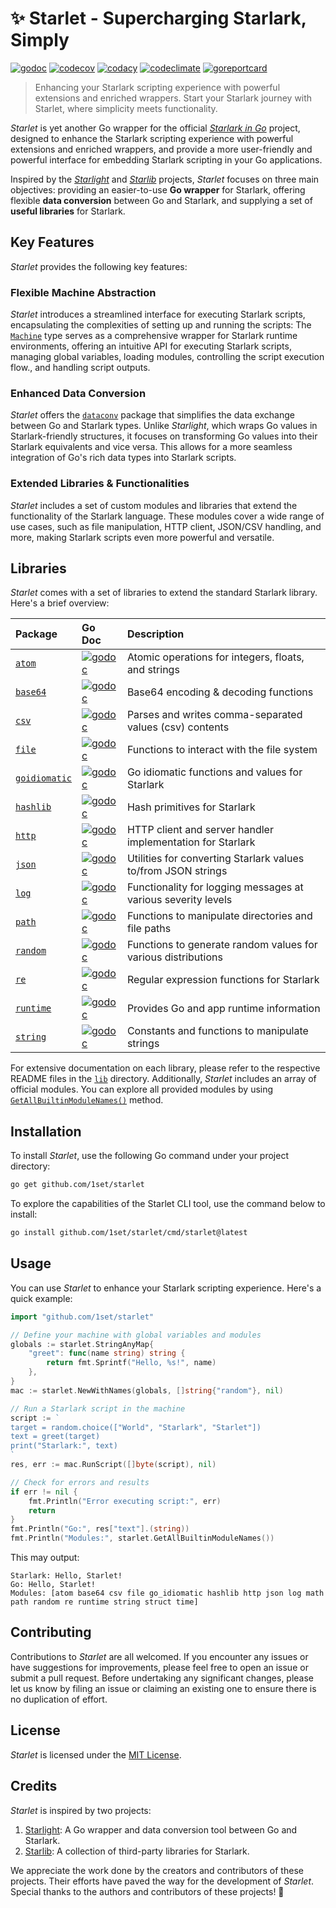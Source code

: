 # :sparkles: Starlet - Supercharging Starlark, Simply

[![godoc](https://pkg.go.dev/badge/github.com/1set/starlet.svg)](https://pkg.go.dev/github.com/1set/starlet)
[![codecov](https://codecov.io/github/1set/starlet/branch/master/graph/badge.svg?token=M1tauam4Hw)](https://codecov.io/github/1set/starlet)
[![codacy](https://app.codacy.com/project/badge/Grade/4e9c3f67a9574e6caa1b0d4706535815)](https://app.codacy.com/gh/1set/starlet/dashboard?utm_source=gh&utm_medium=referral&utm_content=&utm_campaign=Badge_grade)
[![codeclimate](https://api.codeclimate.com/v1/badges/290ec0cc3261d16c423f/maintainability)](https://codeclimate.com/github/1set/starlet/maintainability)
[![goreportcard](https://goreportcard.com/badge/github.com/1set/starlet)](https://goreportcard.com/report/github.com/1set/starlet)

> Enhancing your Starlark scripting experience with powerful extensions and enriched wrappers. Start your Starlark journey with Starlet, where simplicity meets functionality.

*Starlet* is yet another Go wrapper for the official [*Starlark in Go*](https://github.com/google/starlark-go) project, designed to enhance the Starlark scripting experience with powerful extensions and enriched wrappers, and provide a more user-friendly and powerful interface for embedding Starlark scripting in your Go applications.

Inspired by the [*Starlight*](https://github.com/starlight-go/starlight) and [*Starlib*](https://github.com/qri-io/starlib) projects, *Starlet* focuses on three main objectives: providing an easier-to-use **Go wrapper** for Starlark, offering flexible **data conversion** between Go and Starlark, and supplying a set of **useful libraries** for Starlark.

## Key Features

*Starlet* provides the following key features:

### Flexible Machine Abstraction

*Starlet* introduces a streamlined interface for executing Starlark scripts, encapsulating the complexities of setting up and running the scripts: The [`Machine`](https://pkg.go.dev/github.com/1set/starlet#Machine) type serves as a comprehensive wrapper for Starlark runtime environments, offering an intuitive API for executing Starlark scripts, managing global variables, loading modules, controlling the script execution flow., and handling script outputs.

### Enhanced Data Conversion

*Starlet* offers the [`dataconv`](https://pkg.go.dev/github.com/1set/starlet/dataconv) package that simplifies the data exchange between Go and Starlark types. Unlike *Starlight*, which wraps Go values in Starlark-friendly structures, it focuses on transforming Go values into their Starlark equivalents and vice versa. This allows for a more seamless integration of Go's rich data types into Starlark scripts.

### Extended Libraries & Functionalities

*Starlet* includes a set of custom modules and libraries that extend the functionality of the Starlark language. These modules cover a wide range of use cases, such as file manipulation, HTTP client, JSON/CSV handling, and more, making Starlark scripts even more powerful and versatile.

## Libraries

*Starlet* comes with a set of libraries to extend the standard Starlark library. Here's a brief overview:

| Package                           | Go Doc                                                                                                                                       | Description                                                   |
|:----------------------------------|:---------------------------------------------------------------------------------------------------------------------------------------------|:--------------------------------------------------------------|
| [`atom`](/lib/atom)               | [![godoc](https://pkg.go.dev/badge/github.com/1set/starlet/lib/atom.svg)](https://pkg.go.dev/github.com/1set/starlet/lib/atom)               | Atomic operations for integers, floats, and strings           |
| [`base64`](/lib/base64)           | [![godoc](https://pkg.go.dev/badge/github.com/1set/starlet/lib/base64.svg)](https://pkg.go.dev/github.com/1set/starlet/lib/base64)           | Base64 encoding & decoding functions                          |
| [`csv`](/lib/csv)                 | [![godoc](https://pkg.go.dev/badge/github.com/1set/starlet/lib/csv.svg)](https://pkg.go.dev/github.com/1set/starlet/lib/csv)                 | Parses and writes comma-separated values (csv) contents       |
| [`file`](/lib/file)               | [![godoc](https://pkg.go.dev/badge/github.com/1set/starlet/lib/file.svg)](https://pkg.go.dev/github.com/1set/starlet/lib/file)               | Functions to interact with the file system                    |
| [`goidiomatic`](/lib/goidiomatic) | [![godoc](https://pkg.go.dev/badge/github.com/1set/starlet/lib/goidiomatic.svg)](https://pkg.go.dev/github.com/1set/starlet/lib/goidiomatic) | Go idiomatic functions and values for Starlark                |
| [`hashlib`](/lib/hashlib)         | [![godoc](https://pkg.go.dev/badge/github.com/1set/starlet/lib/hashlib.svg)](https://pkg.go.dev/github.com/1set/starlet/lib/hashlib)         | Hash primitives for Starlark                                  |
| [`http`](/lib/http)               | [![godoc](https://pkg.go.dev/badge/github.com/1set/starlet/lib/http.svg)](https://pkg.go.dev/github.com/1set/starlet/lib/http)               | HTTP client and server handler implementation for Starlark    |
| [`json`](/lib/json)               | [![godoc](https://pkg.go.dev/badge/github.com/1set/starlet/lib/json.svg)](https://pkg.go.dev/github.com/1set/starlet/lib/json)               | Utilities for converting Starlark values to/from JSON strings |
| [`log`](/lib/log)                 | [![godoc](https://pkg.go.dev/badge/github.com/1set/starlet/lib/log.svg)](https://pkg.go.dev/github.com/1set/starlet/lib/log)                 | Functionality for logging messages at various severity levels |
| [`path`](/lib/path)               | [![godoc](https://pkg.go.dev/badge/github.com/1set/starlet/lib/path.svg)](https://pkg.go.dev/github.com/1set/starlet/lib/path)               | Functions to manipulate directories and file paths            |
| [`random`](/lib/random)           | [![godoc](https://pkg.go.dev/badge/github.com/1set/starlet/lib/random.svg)](https://pkg.go.dev/github.com/1set/starlet/lib/random)           | Functions to generate random values for various distributions |
| [`re`](/lib/re)                   | [![godoc](https://pkg.go.dev/badge/github.com/1set/starlet/lib/re.svg)](https://pkg.go.dev/github.com/1set/starlet/lib/re)                   | Regular expression functions for Starlark                     |
| [`runtime`](/lib/runtime)         | [![godoc](https://pkg.go.dev/badge/github.com/1set/starlet/lib/runtime.svg)](https://pkg.go.dev/github.com/1set/starlet/lib/runtime)         | Provides Go and app runtime information                       |
| [`string`](/lib/string)           | [![godoc](https://pkg.go.dev/badge/github.com/1set/starlet/lib/string.svg)](https://pkg.go.dev/github.com/1set/starlet/lib/string)           | Constants and functions to manipulate strings                 |

For extensive documentation on each library, please refer to the respective README files in the [`lib`](/lib) directory. Additionally, *Starlet* includes an array of official modules. You can explore all provided modules by using [`GetAllBuiltinModuleNames()`](https://pkg.go.dev/github.com/1set/starlet#GetAllBuiltinModuleNames) method.

## Installation

To install *Starlet*, use the following Go command under your project directory:

```bash
go get github.com/1set/starlet
```

To explore the capabilities of the Starlet CLI tool, use the command below to install:

```bash
go install github.com/1set/starlet/cmd/starlet@latest
```

## Usage

You can use *Starlet* to enhance your Starlark scripting experience. Here's a quick example:

```go
import "github.com/1set/starlet"

// Define your machine with global variables and modules
globals := starlet.StringAnyMap{
    "greet": func(name string) string {
        return fmt.Sprintf("Hello, %s!", name)
    },
}
mac := starlet.NewWithNames(globals, []string{"random"}, nil)

// Run a Starlark script in the machine
script := `
target = random.choice(["World", "Starlark", "Starlet"])
text = greet(target)
print("Starlark:", text)
`
res, err := mac.RunScript([]byte(script), nil)

// Check for errors and results
if err != nil {
    fmt.Println("Error executing script:", err)
    return
}
fmt.Println("Go:", res["text"].(string))
fmt.Println("Modules:", starlet.GetAllBuiltinModuleNames())
```

This may output:

```
Starlark: Hello, Starlet!
Go: Hello, Starlet!
Modules: [atom base64 csv file go_idiomatic hashlib http json log math path random re runtime string struct time]
```

## Contributing

Contributions to *Starlet* are all welcomed. If you encounter any issues or have suggestions for improvements, please feel free to open an issue or submit a pull request. Before undertaking any significant changes, please let us know by filing an issue or claiming an existing one to ensure there is no duplication of effort.

## License

*Starlet* is licensed under the [MIT License](LICENSE).

## Credits

*Starlet* is inspired by two projects:

1. [Starlight](https://github.com/starlight-go/starlight): A Go wrapper and data conversion tool between Go and Starlark.
2. [Starlib](https://github.com/qri-io/starlib): A collection of third-party libraries for Starlark.

We appreciate the work done by the creators and contributors of these projects. Their efforts have paved the way for the development of *Starlet*. Special thanks to the authors and contributors of these projects! 🎉
